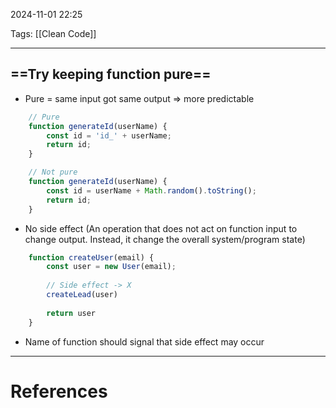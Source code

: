 2024-11-01 22:25

Tags: [[Clean Code]]

---

## ==Try keeping function pure== 
- Pure = same input got same output => more predictable
```js
	// Pure
	function generateId(userName) {
		const id = 'id_' + userName;	
		return id;	
	}

	// Not pure
	function generateId(userName) {
		const id = userName + Math.random().toString();
		return id;
	}
```
- No side effect (An operation that does not act on function input to change output. Instead, it change the overall system/program state)
```js
	function createUser(email) {
		const user = new User(email);
		
		// Side effect -> X
		createLead(user)
		
		return user
	}
```

- Name of function should signal that side effect may occur


---
# References